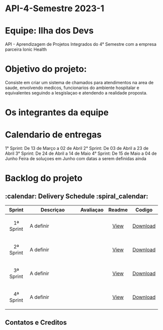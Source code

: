 # API-4-Semestre 2023-1
# Equipe: Ilha dos Devs
API - Aprendizagem de Projetos Integrados do 4° Semestre com a empresa parceira Ionic Health
# Objetivo do projeto:
Consiste em criar um sistema de chamados para atendimentos na area de saude, envolvendo medicos, funcionarios do ambiente hospitalar e equivalentes seguindo a lesgislaçao e atendendo a realidade proposta.
# Os integrantes da equipe
# Calendario de entregas
1° Sprint: De 13 de Março a 02 de Abril
2° Sprint: De 03 de Abril a 23 de Abril
3° Sprint: De 24 de Abril a 14 de Maio
4° Sprint: De 15 de Maio a 04 de Junho
Feira de soluçoes em Junho com datas a serem definidas ainda
# Backlog do projeto
<h2>:calendar: Delivery Schedule :spiral_calendar:</h2>
<table>
    <thead>
        <th width=100px>Sprint</th>
        <th width=450px>Descriçao</th>
        <th width=70px>Avaliaçao</th>
        <th width=45px>Readme</th>
        <th width=65px>Codigo</th>
    </thead>
    <tr>
        <td><p align="center">1ª Sprint </p></td>
        <td><p align="justify">A definir</p></td>
        <td><p align="center"></p></td>
        <td><p align="center"><a href="">View</a></p></td>
        <td><p align="center"><a href="">Download</a></p></td>
    </tr>
    <tr>
        <td><p align="center">2ª Sprint </p></td>
        <td><p align="justify">A definir</p></td>
        <td><p align="center"></p></td>
        <td><p align="center"><a href="">View</a></p></td>
        <td><p align="center"><a href="">Download</a></p></td>
    </tr>
    <tr>
        <td><p align="center">3ª Sprint </p></td>
        <td><p align="justify">A definir</p></td>
        <td><p align="center"></p></td>
        <td><p align="center"><a href="">View</a></p></td>
        <td><p align="center"><a href="">Download</a></p></td>
    </tr>
    <tr>
        <td><p align="center">4ª Sprint </p></td>
        <td><p align="justify">A definir</p></td>
        <td><p align="center"></p></td>
        <td><p align="center"><a href="">View</a></p></td>
        <td><p align="center"><a href="">Download</a></p></td>
    </tr>
</table>
<h2> Contatos e Creditos</h2>
